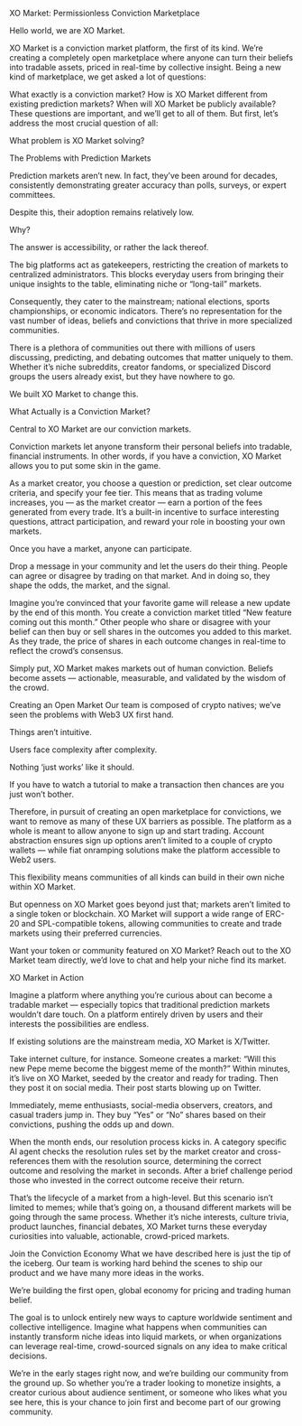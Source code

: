 XO Market: Permissionless Conviction Marketplace

Hello world, we are XO Market.

XO Market is a conviction market platform, the first of its kind. We’re creating a completely open marketplace where anyone can turn their beliefs into tradable assets, priced in real-time by collective insight. Being a new kind of marketplace, we get asked a lot of questions:

What exactly is a conviction market?
How is XO Market different from existing prediction markets?
When will XO Market be publicly available?
These questions are important, and we’ll get to all of them. But first, let’s address the most crucial question of all:

What problem is XO Market solving?

The Problems with Prediction Markets

Prediction markets aren’t new. In fact, they’ve been around for decades, consistently demonstrating greater accuracy than polls, surveys, or expert committees.

Despite this, their adoption remains relatively low.

Why?

The answer is accessibility, or rather the lack thereof.

The big platforms act as gatekeepers, restricting the creation of markets to centralized administrators. This blocks everyday users from bringing their unique insights to the table, eliminating niche or “long-tail” markets.

Consequently, they cater to the mainstream; national elections, sports championships, or economic indicators. There’s no representation for the vast number of ideas, beliefs and convictions that thrive in more specialized communities.

There is a plethora of communities out there with millions of users discussing, predicting, and debating outcomes that matter uniquely to them. Whether it’s niche subreddits, creator fandoms, or specialized Discord groups the users already exist, but they have nowhere to go.

We built XO Market to change this.

What Actually is a Conviction Market?

Central to XO Market are our conviction markets.

Conviction markets let anyone transform their personal beliefs into tradable, financial instruments. In other words, if you have a conviction, XO Market allows you to put some skin in the game.

As a market creator, you choose a question or prediction, set clear outcome criteria, and specify your fee tier. This means that as trading volume increases, you — as the market creator — earn a portion of the fees generated from every trade. It’s a built-in incentive to surface interesting questions, attract participation, and reward your role in boosting your own markets.

Once you have a market, anyone can participate.

Drop a message in your community and let the users do their thing. People can agree or disagree by trading on that market. And in doing so, they shape the odds, the market, and the signal.

Imagine you’re convinced that your favorite game will release a new update by the end of this month. You create a conviction market titled “New feature coming out this month.” Other people who share or disagree with your belief can then buy or sell shares in the outcomes you added to this market. As they trade, the price of shares in each outcome changes in real-time to reflect the crowd’s consensus.

Simply put, XO Market makes markets out of human conviction. Beliefs become assets — actionable, measurable, and validated by the wisdom of the crowd.

Creating an Open Market
Our team is composed of crypto natives; we’ve seen the problems with Web3 UX first hand.

Things aren’t intuitive.

Users face complexity after complexity.

Nothing ‘just works’ like it should.

If you have to watch a tutorial to make a transaction then chances are you just won’t bother.

Therefore, in pursuit of creating an open marketplace for convictions, we want to remove as many of these UX barriers as possible. The platform as a whole is meant to allow anyone to sign up and start trading. Account abstraction ensures sign up options aren’t limited to a couple of crypto wallets — while fiat onramping solutions make the platform accessible to Web2 users.

This flexibility means communities of all kinds can build in their own niche within XO Market.

But openness on XO Market goes beyond just that; markets aren’t limited to a single token or blockchain. XO Market will support a wide range of ERC-20 and SPL-compatible tokens, allowing communities to create and trade markets using their preferred currencies.

Want your token or community featured on XO Market? Reach out to the XO Market team directly, we’d love to chat and help your niche find its market.

XO Market in Action

Imagine a platform where anything you’re curious about can become a tradable market — especially topics that traditional prediction markets wouldn’t dare touch. On a platform entirely driven by users and their interests the possibilities are endless.

If existing solutions are the mainstream media, XO Market is X/Twitter.

Take internet culture, for instance. Someone creates a market: “Will this new Pepe meme become the biggest meme of the month?” Within minutes, it’s live on XO Market, seeded by the creator and ready for trading. Then they post it on social media. Their post starts blowing up on Twitter.

Immediately, meme enthusiasts, social-media observers, creators, and casual traders jump in. They buy “Yes” or “No” shares based on their convictions, pushing the odds up and down.

When the month ends, our resolution process kicks in. A category specific AI agent checks the resolution rules set by the market creator and cross-references them with the resolution source, determining the correct outcome and resolving the market in seconds. After a brief challenge period those who invested in the correct outcome receive their return.

That’s the lifecycle of a market from a high-level. But this scenario isn’t limited to memes; while that’s going on, a thousand different markets will be going through the same process. Whether it’s niche interests, culture trivia, product launches, financial debates, XO Market turns these everyday curiosities into valuable, actionable, crowd-priced markets.

Join the Conviction Economy
What we have described here is just the tip of the iceberg. Our team is working hard behind the scenes to ship our product and we have many more ideas in the works.

We’re building the first open, global economy for pricing and trading human belief.

The goal is to unlock entirely new ways to capture worldwide sentiment and collective intelligence. Imagine what happens when communities can instantly transform niche ideas into liquid markets, or when organizations can leverage real-time, crowd-sourced signals on any idea to make critical decisions.

We’re in the early stages right now, and we’re building our community from the ground up. So whether you’re a trader looking to monetize insights, a creator curious about audience sentiment, or someone who likes what you see here, this is your chance to join first and become part of our growing community.